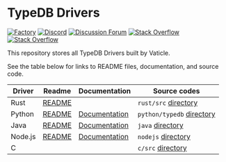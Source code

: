 # TypeDB Drivers

[![Factory](https://factory.vaticle.com/api/status/vaticle/typedb-driver/badge.svg)](https://factory.vaticle.com/vaticle/typedb-driver)
[![Discord](https://img.shields.io/discord/665254494820368395?color=7389D8&label=chat&logo=discord&logoColor=ffffff)](https://vaticle.com/discord)
[![Discussion Forum](https://img.shields.io/discourse/https/forum.vaticle.com/topics.svg)](https://forum.vaticle.com)
[![Stack Overflow](https://img.shields.io/badge/stackoverflow-typedb-796de3.svg)](https://stackoverflow.com/questions/tagged/typedb)
[![Stack Overflow](https://img.shields.io/badge/stackoverflow-typeql-3dce8c.svg)](https://stackoverflow.com/questions/tagged/typeql)

This repository stores all TypeDB Drivers built by Vaticle.

See the table below for links to README files, documentation, and source code.

| Driver  | Readme                                                                             | Documentation                                                                 | Source codes                                                                                         |
|---------|------------------------------------------------------------------------------------|-------------------------------------------------------------------------------|------------------------------------------------------------------------------------------------------|
| Rust    | [README](https://github.com/vaticle/typedb-driver/tree/development/rust/README.md) |                                                                 | `rust/src` [directory](https://github.com/vaticle/typedb-driver/tree/development/rust/src)           |
| Python  | [README](https://github.com/vaticle/typedb-driver/tree/development/python/README.md) | [Documentation](https://typedb.com/docs/clients/2.x/python/python-overview)   | `python/typedb` [directory](https://github.com/vaticle/typedb-driver/tree/development/python/typedb) |
| Java    | [README](https://github.com/vaticle/typedb-driver/tree/development/java/README.md) | [Documentation](https://typedb.com/docs/clients/2.x/java/java-overview)       | `java` [directory](https://github.com/vaticle/typedb-driver/tree/development/java)                   |
| Node.js | [README](https://github.com/vaticle/typedb-driver/tree/development/nodejs/README.md) | [Documentation](https://typedb.com/docs/clients/2.x/node-js/node-js-overview) | `nodejs` [directory](https://github.com/vaticle/typedb-driver/tree/development/nodejs)               |
| C       |    |                                                                               | `c/src` [directory](https://github.com/vaticle/typedb-driver/tree/development/c/src)                 |
